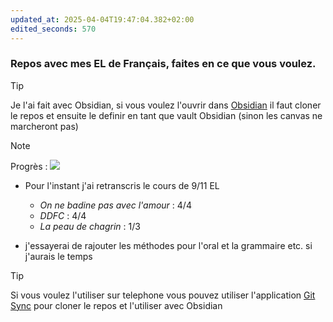 ```yaml
---
updated_at: 2025-04-04T19:47:04.382+02:00
edited_seconds: 570
---
```

### Repos avec mes EL de Français, faites en ce que vous voulez.

> [!tip] 
>Je l'ai fait avec Obsidian, si vous voulez l'ouvrir dans [Obsidian](https://obsidian.md/) il faut cloner le repos et 
>ensuite le definir en tant que vault Obsidian (sinon les canvas ne marcheront pas)

>[!note] 
>Progrès :     ![](https://geps.dev/progress/81)
> - Pour l'instant j'ai retranscris le cours de 9/11 EL
> 	- *On ne badine pas avec l'amour* : 4/4
> 	- *DDFC* : 4/4 
> 	- *La peau de chagrin* : 1/3
> 
> - j'essayerai de rajouter les méthodes pour l'oral et la grammaire etc. si j'aurais le temps

>[!tip] 
>Si vous voulez l'utiliser sur telephone vous pouvez utiliser l'application [Git Sync](https://play.google.com/store/apps/details?id=com.viscouspot.gitsync&hl=fr&pli=1) pour cloner le repos et l'utiliser avec Obsidian 




